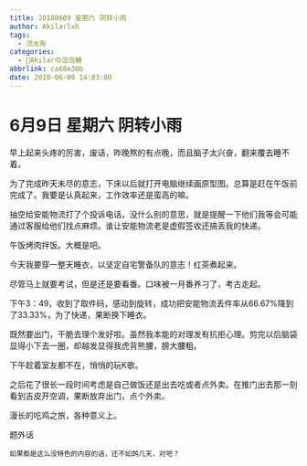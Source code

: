 ```yaml
---
title: 20180609 星期六 阴转小雨
author: Akilarlxh
tags:
  - 流水账
categories:
  - 🍬Akilarの泡泡糖
abbrlink: ca68e30b
date: 2018-06-09 14:03:00
---
```

# 6月9日 星期六 阴转小雨

早上起来头疼的厉害，废话，昨晚熬的有点晚，而且脑子太兴奋，翻来覆去睡不着。

为了完成昨天未尽的意志，下床以后就打开电脑继续画原型图。总算是赶在午饭前完成了。我要是认真起来，工作效率还是蛮高的嘛。

抽空给安能物流打了个投诉电话，没什么别的意思，就是提醒一下他们我等会可能通过客服给他们找点麻烦。谁让安能物流老是虚假签收还搞丢我的快递。

午饭烤肉拌饭。大概是吧。

今天我要穿一整天睡衣，以坚定自宅警备队的意志！红茶煮起来。

尽管马上就要考试，但是还是要看番。口味被一月番养刁了，考古走起。

下午3：49，收到了取件码，感动到旋转，成功把安能物流丢件率从66.67%降到了33.33%，为了快递，果断换下睡衣。

既然要出门，干脆去理个发好啦。虽然我本能的对理发有抗拒心理。剪完以后脑袋显得小下去一圈，却越发显得我虎背熊腰，膀大腰粗。

下午趁着室友都不在，悄悄的玩K歌。

之后花了很长一段时间考虑是自己做饭还是出去吃或者点外卖。在推门出去那一刻看到吉皮开空调，果断放弃出门，点个外卖。

漫长的吃鸡之旅，各种意义上。

题外话
```
如果都是这么没特色的内容的话，还不如鸽几天，对吧？
```